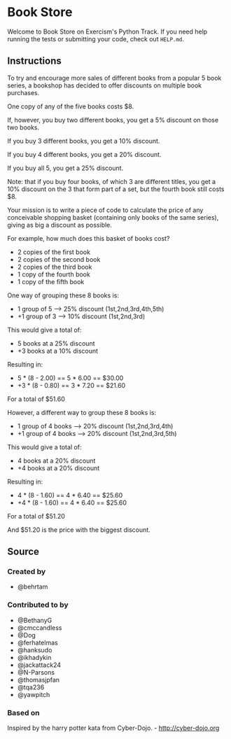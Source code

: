 # Book Store

Welcome to Book Store on Exercism's Python Track.
If you need help running the tests or submitting your code, check out `HELP.md`.

## Instructions

To try and encourage more sales of different books from a popular 5 book
series, a bookshop has decided to offer discounts on multiple book purchases.

One copy of any of the five books costs $8.

If, however, you buy two different books, you get a 5%
discount on those two books.

If you buy 3 different books, you get a 10% discount.

If you buy 4 different books, you get a 20% discount.

If you buy all 5, you get a 25% discount.

Note: that if you buy four books, of which 3 are
different titles, you get a 10% discount on the 3 that
form part of a set, but the fourth book still costs $8.

Your mission is to write a piece of code to calculate the
price of any conceivable shopping basket (containing only
books of the same series), giving as big a discount as
possible.

For example, how much does this basket of books cost?

- 2 copies of the first book
- 2 copies of the second book
- 2 copies of the third book
- 1 copy of the fourth book
- 1 copy of the fifth book

One way of grouping these 8 books is:

- 1 group of 5 --> 25% discount (1st,2nd,3rd,4th,5th)
- +1 group of 3 --> 10% discount (1st,2nd,3rd)

This would give a total of:

- 5 books at a 25% discount
- +3 books at a 10% discount

Resulting in:

- 5 * (8 - 2.00) == 5 * 6.00 == $30.00
- +3 * (8 - 0.80) == 3 * 7.20 == $21.60

For a total of $51.60

However, a different way to group these 8 books is:

- 1 group of 4 books --> 20% discount  (1st,2nd,3rd,4th)
- +1 group of 4 books --> 20% discount  (1st,2nd,3rd,5th)

This would give a total of:

- 4 books at a 20% discount
- +4 books at a 20% discount

Resulting in:

- 4 * (8 - 1.60) == 4 * 6.40 == $25.60
- +4 * (8 - 1.60) == 4 * 6.40 == $25.60

For a total of $51.20

And $51.20 is the price with the biggest discount.

## Source

### Created by

- @behrtam

### Contributed to by

- @BethanyG
- @cmccandless
- @Dog
- @ferhatelmas
- @hanksudo
- @ikhadykin
- @jackattack24
- @N-Parsons
- @thomasjpfan
- @tqa236
- @yawpitch

### Based on

Inspired by the harry potter kata from Cyber-Dojo. - http://cyber-dojo.org
